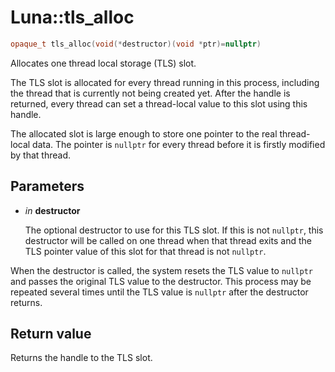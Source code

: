 # Luna::tls_alloc

```c++
opaque_t tls_alloc(void(*destructor)(void *ptr)=nullptr)
```

Allocates one thread local storage (TLS) slot. 

The TLS slot is allocated for every thread running in this process, including the thread that is currently not being created yet. After the handle is returned, every thread can set a thread-local value to this slot using this handle.

The allocated slot is large enough to store one pointer to the real thread-local data. The pointer is `nullptr` for every thread before it is firstly modified by that thread. 

## Parameters
* *in* **destructor**

    The optional destructor to use for this TLS slot. If this is not `nullptr`, this destructor will be called on one thread when that thread exits and the TLS pointer value of this slot for that thread is not `nullptr`.


When the destructor is called, the system resets the TLS value to `nullptr` and passes the original TLS value to the destructor. This process may be repeated several times until the TLS value is `nullptr` after the destructor returns.

## Return value
Returns the handle to the TLS slot. 

